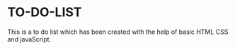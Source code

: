 # TO-DO-LIST
This is a to do list which has been created with the help of basic HTML CSS and javaScript.
